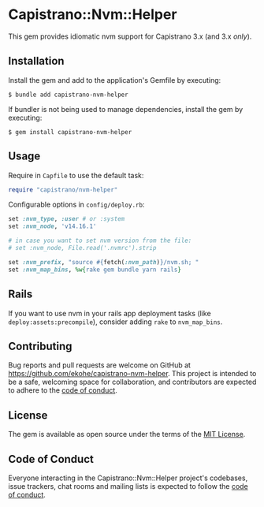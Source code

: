 # Capistrano::Nvm::Helper

This gem provides idiomatic nvm support for Capistrano 3.x (and 3.x *only*).

## Installation

Install the gem and add to the application's Gemfile by executing:

    $ bundle add capistrano-nvm-helper

If bundler is not being used to manage dependencies, install the gem by executing:

    $ gem install capistrano-nvm-helper

## Usage

Require in `Capfile` to use the default task:

```ruby
require "capistrano/nvm-helper"
```

Configurable options in `config/deploy.rb`:

```ruby
set :nvm_type, :user # or :system
set :nvm_node, 'v14.16.1'

# in case you want to set nvm version from the file:
# set :nvm_node, File.read('.nvmrc').strip

set :nvm_prefix, "source #{fetch(:nvm_path)}/nvm.sh; "
set :nvm_map_bins, %w{rake gem bundle yarn rails}
```

## Rails

If you want to use nvm in your rails app deployment tasks (like `deploy:assets:precompile`), consider adding `rake` to `nvm_map_bins`.

## Contributing

Bug reports and pull requests are welcome on GitHub at https://github.com/ekohe/capistrano-nvm-helper. This project is intended to be a safe, welcoming space for collaboration, and contributors are expected to adhere to the [code of conduct](https://github.com/ekohe/capistrano-nvm-helper/blob/main/CODE_OF_CONDUCT.md).

## License

The gem is available as open source under the terms of the [MIT License](https://opensource.org/licenses/MIT).

## Code of Conduct

Everyone interacting in the Capistrano::Nvm::Helper project's codebases, issue trackers, chat rooms and mailing lists is expected to follow the [code of conduct](https://github.com/ekohe/capistrano-nvm-helper/blob/main/CODE_OF_CONDUCT.md).
